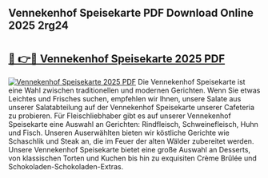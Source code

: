 ## Vennekenhof Speisekarte PDF Download Online 2025 2rg24

# <h2><a href="http://gcd0v7y.nevu.top/?p=Vennekenhof+Speisekarte">🔗 👉🔴 Vennekenhof Speisekarte 2025 PDF</a></h2>

[![Vennekenhof Speisekarte 2025 PDF](https://i.imgur.com/dBaPXMq.png)](http://gcd0v7y.nevu.top/?p=Vennekenhof+Speisekarte)
Die Vennekenhof Speisekarte ist eine Wahl zwischen traditionellen und modernen Gerichten. Wenn Sie etwas Leichtes und Frisches suchen, empfehlen wir Ihnen, unsere Salate aus unserer Salatabteilung auf der Vennekenhof Speisekarte unserer Cafeteria zu probieren. Für Fleischliebhaber gibt es auf unserer Vennekenhof Speisekarte eine Auswahl an Gerichten: Rindfleisch, Schweinefleisch, Huhn und Fisch. Unseren Auserwählten bieten wir köstliche Gerichte wie Schaschlik und Steak an, die im Feuer der alten Wälder zubereitet werden. Unsere Vennekenhof Speisekarte bietet eine große Auswahl an Desserts, von klassischen Torten und Kuchen bis hin zu exquisiten Crème Brûlée und Schokoladen-Schokoladen-Extras.
